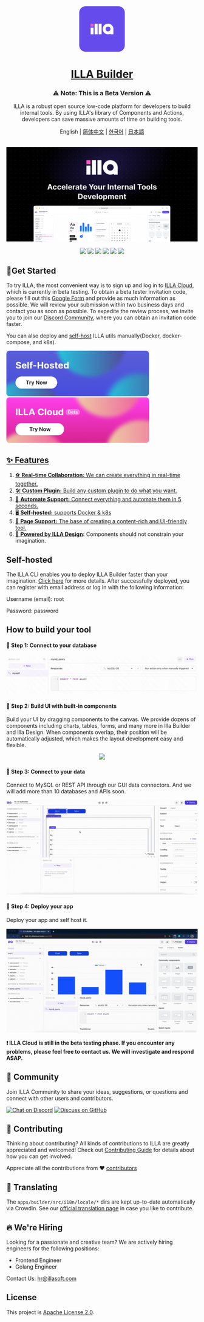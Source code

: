 <div align="center">
  <a href="https://cloud.illacloud.com/">
    <img alt="ILLA Design Logo" width="120px" height="120px" src="https://github.com/illacloud/.github/blob/main/assets/images/illa-logo.svg"/>
  </a>
</div>

<h1 align="center"><a href="https://cloud.illacloud.com/">ILLA Builder</a> </h1>
<h3 align="center"> ⚠ Note: This is a Beta Version ⚠</h3>
<p align="center">ILLA is a robust open source low-code platform for developers to build internal tools. By using ILLA's library of Components and Actions, developers can save massive amounts of time on building tools. </p>

<div align="center">
English | <a href="https://github.com/illacloud/illa-builder/blob/main/README-CN.md">简体中文</a> | <a href="https://github.com/illacloud/illa-builder/blob/main/README-KR.md">한국어</a> | <a href="https://github.com/illacloud/illa-builder/blob/main/README-JP.md">日本語</a>
</div>

<br>
<p align="center">
<a href="https://cloud.illacloud.com/">
  <img src="https://github.com/illacloud/.github/blob/main/assets/images/github-home.png">
</a>
</p>


<p align="center">
  <a href="https://discord.gg/illacloud"><img src="https://img.shields.io/badge/chat-Discord-7289DA?logo=discord" height=18></a>
  <a href="https://twitter.com/illacloudHQ"><img src="https://img.shields.io/badge/Twitter-1DA1F2?logo=twitter&logoColor=white" height=18></a>
  <a href="https://github.com/orgs/illacloud/discussions"><img src="https://img.shields.io/badge/discussions-GitHub-333333?logo=github" height=18></a>
  <a title="Crowdin" target="_blank" href="https://crowdin.com/project/illa-builder"><img src="https://badges.crowdin.net/illa-builder/localized.svg"  height=18></a>
  <a href="./LICENSE"><img src="https://img.shields.io/github/license/illacloud/illa-builder" height=18></a>
  <a href="./CONTRIBUTING.md"><img src="https://badgen.net/badge/PRs/Welcome/green?icon=storybook" height=18></a>
</p>



## 🚀Get Started
To try ILLA, the most convenient way is to sign up and log in to [ILLA Cloud](https://cloud.illacloud.com/), which is currently in beta testing. To obtain a beta tester invitation code, please fill out this [Google Form](https://forms.gle/XFRSUc3yFpzbCdcWA) and provide as much information as possible. We will review your submission within two business days and contact you as soon as possible.
To expedite the review process, we invite you to join our [Discord Community](https://discord.gg/ILLACLOUD), where you can obtain an invitation code faster.

You can also deploy and [self-host](https://github.com/illacloud/illa-builder#self-hosted) ILLA utils manually(Docker, docker-compose, and k8s).

<p>
  <a href="https://www.illacloud.com/en-US/docs/deploy-introduction"><img src="https://github.com/illacloud/.github/blob/main/assets/images/selfhost.png" height=120 />
  <a href="https://cloud.illacloud.com/"><img src="https://github.com/illacloud/.github/blob/main/assets/images/ILLACLOUD.png" height=120 />
</p>



## ✨ Features

1. ⚽ **Real-time Collaboration:** We can create everything in real-time together.
2. 🛠 **Custom Plugin:** Build any custom plugin to do what you want.
3. 🤖 **Automate Support:** Connect everything and automate them in 5 seconds.
4. 🖥 **Self-hosted:** supports Docker & k8s
5. 📝 **Page Support:** The base of creating a content-rich and UI-friendly tool.
6. 🎨 **Powered by [ILLA Design](https://github.com/illacloud/illa-design):** Components should not constrain your imagination.

## Self-hosted
    
The ILLA CLI enables you to deploy ILLA Builder faster than your imagination. [Click here](https://www.illacloud.com/docs/illa-cli) for more details.
After successfully deployed, you can register with email address or log in with the following information: 
<p align="left">Username (email): root</p>
<p align="left">Password: password</p>

    
    
## How to build your tool

#### 🎯 Step 1: Connect to your database
<p align="center">
  <a href="https://cloud.illacloud.com/">
    <img src="https://github.com/illacloud/.github/blob/main/assets/images/sql.jpeg">
  </a>
</p>

#### 🎨 Step 2: Build UI with built-in components
Build your UI by dragging components to the canvas. We provide dozens of components including charts, tables, forms, and many more in Illa Builder and Illa Design. When components overlap, their position will be automatically adjusted, which makes the layout development easy and flexible.

<p align="center">
  <a href="https://cloud.illacloud.com/">
    <img src="https://github.com/illacloud/.github/blob/main/assets/images/edit-ui-with-components.gif">
  </a>
</p>

#### 🔌 Step 3: Connect to your data
Connect to MySQL or REST API through our GUI data connectors. And we will add more than 10 databases and APIs soon.
<p align="center">
  <a href="https://cloud.illacloud.com/">
    <img src="https://github.com/illacloud/.github/blob/main/assets/images/connect-your-data.gif">
  </a>
</p>

#### 🚀 Step 4: Deploy your app
Deploy your app and self host it. 
<p align="center">
  <a href="https://cloud.illacloud.com/">
    <img src="https://github.com/illacloud/.github/blob/main/assets/images/deploy.gif">
  </a>
</p>

**❗ ILLA Cloud is still in the beta testing phase. If you encounter any problems, please feel free to contact us. We will investigate and respond ASAP.**

## 💬 Community

Join ILLA Community to share your ideas, suggestions, or questions and connect with other users and contributors.

[![Chat on Discord](https://img.shields.io/badge/chat-Discord-7289DA?logo=discord)](https://discord.gg/illacloud)   [![Discuss on GitHub](https://img.shields.io/badge/discussions-GitHub-333333?logo=github)](https://github.com/orgs/illacloud/discussions)   

## 🌱 Contributing

Thinking about contributing? All kinds of contributions to ILLA are greatly appreciated and welcomed! Check out [Contributing Guide](./CONTRIBUTING.md) for details about how you can get involved.
<p>Appreciate all the contributions from ❤︎  <a href="https://github.com/illacloud/illa-builder/graphs/contributors">contributors</a></p>

## 📢 Translating

The `apps/builder/src/i18n/locale/*` dirs are kept up-to-date automatically via Crowdin. See our [official translation page](https://crowdin.com/project/illa-builder) in case you like to contribute.

## 🔥 We're Hiring

Looking for a passionate and creative team? We are actively hiring engineers for the following positions:

- Frontend Engineer
- Golang Engineer

Contact Us: hr@illasoft.com

## License

This project is [Apache License 2.0](./LICENSE).
